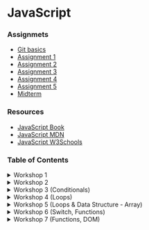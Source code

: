 # JavaScript


### Assignmets
- [Git basics](https://www.youtube.com/watch?v=mJ-qvsxPHpY)
- [Assignment 1](https://classroom.github.com/a/7EeIUJeS)
- [Assignment 2](https://classroom.github.com/a/j2rELqlE)
- [Assignment 3](https://classroom.github.com/a/nCIn-sLf)
- [Assignment 4](https://classroom.github.com/a/BmzrkhYS)
- [Assignment 5](https://classroom.github.com/a/Ykoa4uAw)
- [Midterm](https://classroom.github.com/a/lrbNtaFn)

### Resources
- [JavaScript Book](https://1drv.ms/b/s!AmZJMrBsKhiOh8UDJDRDATZCy9M9VA?e=nbPyH9)
- [JavaScript MDN](https://developer.mozilla.org/en-US/docs/Learn/JavaScript)
- [JavaScript W3Schools](https://www.w3schools.com/js/default.asp)


### Table of Contents

<details>
    <summary>Workshop 1</summary>
    <br>
    <ul>
        <li>How javascript works</li>
        <li>Working with values</li>
        <li>Printing to the terminal / console</li>
    </ul>
</details>

<details>
    <summary>Workshop 2</summary>
    <br>
    <ul>
        <li>Variables (let, const)</li>
        <li>Naming conventions</li>
        <li>Storing data</li>
        <li>Data Types (string; number; bool; null; undefined)</li>
        <li>Math Operators</li>
        <li>Comparison Operators</li>
        <li>Assignment Operators</li>
        <li>Type casting</li>
        <li>Comments</li>
    </ul>
</details>


<details>
    <summary>Workshop 3 (Conditionals)</summary>
    <br>
    <ul>
        <li>Built-in functions (prompt; Math.min; Math.max; Math.pow; Math.sqrt)</li>
        <li>Logical Operators (&&; ||; !)</li>
        <li>Conditionals (if; else; else if)</li>
        <li>Intentaiton and code blocks</li>
    </ul>
</details>

<details>
    <summary>Workshop 4 (Loops)</summary>
    <br>
    <ul>
        <li>Loops</li>
        <li>Iteration</li>
        <li>Code Blocks</li>
        <li>For Loop</li>
        <li>While Loop</li>
        <li>continue</li>
        <li>break</li>
    </ul>
</details>

<details>
    <summary>Workshop 5 (Loops & Data Structure - Array)</summary>
    <br>
    <ul>
        <li>Do While Loop</li>
        <li>Arrays</li>
        <li>Array methods (push; pop; shift; unshift; indexOf; includes; slice; splice)</li>
    </ul>
</details>


<details>
    <summary>Workshop 6 (Switch, Functions)</summary>
    <br>
    <ul>
        <li>Switch</li>
        <li>Functions</li>
        <li>Function Call</li>
        <li>Parameters & Arguments</li>
        <li>Return Values</li>
        <li>Scopes</li>
        <li>Default Parameters</li>
    </ul>
</details>

<details>
    <summary>Workshop 7 (Functions, DOM)</summary>
    <br>
    <ul>
        <li>Function Expressions</li>
        <li>Arrow functions</li>
        <li>Higher Order functions</li>
        <li>Callback functions</li>
        <li>Array methods (filter, map, reduce, forEach, find, sort)</li>
        <li>DOM</li>
        <li>Acessing Elements</li>
        <li>Creating Elements</li>
        <li>Appending Elements</li>
        <li>Removing Elements</li>
        <li>innerText, innerHTML</li>
        <li>style</li>
        <li>classList</li>
        <li>Event Listeners</li>
    </ul>
</details>